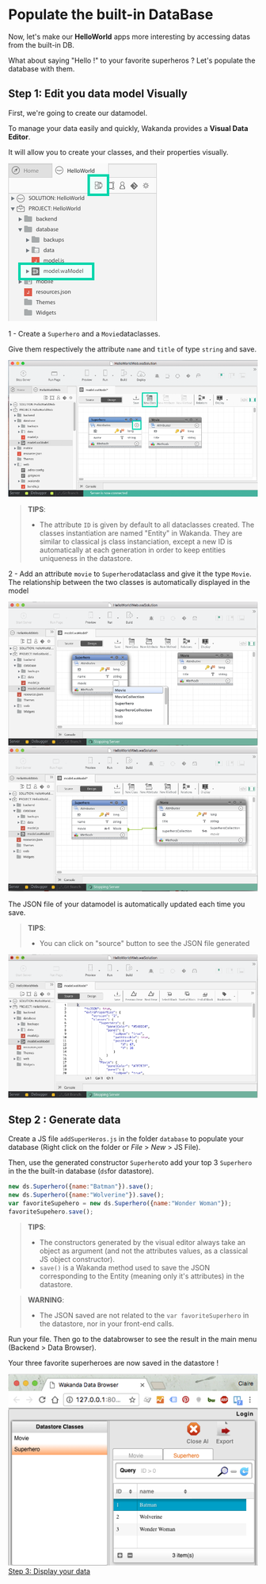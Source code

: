 ---
---

# Populate the built-in DataBase

Now, let's make our **HelloWorld** apps more interesting by accessing datas from the built-in DB.

What about saying "Hello !" to your favorite superheros ? Let's populate the database with them.



## Step 1: Edit you data model Visually

First, we're going to create our datamodel.

To manage your data easily and quickly, Wakanda provides a **Visual Data Editor**. 

It will allow you to create your classes, and their properties visually.

<img src="img/hw-access-data-model.png" />

1 - Create a `Superhero` and a `Movie`dataclasses. 

Give them respectively the attribute `name` and `title` of type `string` and save.

<img src="img/model-designer-newdataclass1.png" />

> **TIPS**:  
> - The attribute `ID` is given by default to all dataclasses created. The classes instantiation are named "Entity" in Wakanda. 
> They are similar to classical js class instanciation, except a new ID is automatically at each generation in order to keep entities uniqueness in the datastore.

2 - Add an attribute `movie` to `Superhero`dataclass and give it the type `Movie`.
The relationship between the two classes is automatically displayed in the model

<img src="img/model-designer-newdataclass.png" />

<img src="img/model-designer-addrelationship.png" />

The JSON file of your datamodel is automatically updated each time you save.


> **TIPS**:  
> - You can click on "source" button to see the JSON file generated

<img src="img/model-designer-json.png" />

## Step 2 : Generate data

Create a JS file `addSuperHeros.js` in the folder `database` to populate your database (Right click on the folder or _File_ > _New_ > JS File).
 
Then, use the generated constructor `Superhero`to add your top 3 `Superhero` in the the built-in database (`ds`for datastore).

```javascript
new ds.Superhero({name:"Batman"}).save();
new ds.Superhero({name:"Wolverine"}).save();
var favoriteSupehero = new ds.Superhero({name:"Wonder Woman"});
favoriteSupehero.save();
```
> **TIPS**:  
> - The constructors generated by the visual editor always take an object as argument (and not the attributes values, as a classical JS object constructor).
> - `save()` is a Wakanda method used to save the JSON corresponding to the Entity (meaning only it's attributes) in the datastore. 


> **WARNING**:  
> - The JSON saved are not related to the `var favoriteSuperhero` in the datastore, nor in your front-end calls.


Run your file. Then go to the databrowser to see the result in the main menu (Backend > Data Browser).

Your three favorite superheroes are now saved in the datastore !

<img src="img/model-designer-databrowser.png" />


<div class="navigation-step">
  <a class="btn next-button" href="display-data-in-webapp.html">Step 3: Display your data <i class="icon-chevron-right"></i></a>
</div>
